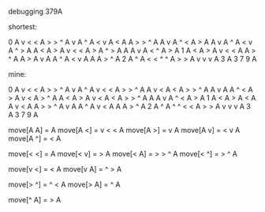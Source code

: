 debugging 379A



shortest:

0  A v < < A > > ^ A v A ^ A < v A < A A > > ^ A A v A ^ < A > A A v A ^ A < v A ^ > A A < A > A v < < A > A ^ > A A A v A < ^ A > A
1  A       <       A   >   A     v   < <       A A   >     ^   A A   >   A     v     A A   ^   A       <   v     A A A   >     ^   A
2  A               ^       A                   < <             ^ ^       A           > >       A                 v v v             A
3  A                       3                                             7                     9                                   A






mine:

0 A v < < A > > ^ A v A ^ A v < < A > > ^ A A v < A < A > > ^ A A v A A ^ < A > A v < A > ^ A A < A > A v < A < A > > ^ A A A v A ^ < A > A
1 A       <       A   >   A       <       A A     v   <       A A   > >     ^   A     v     A A   ^   A     v   <       A A A   >     ^   A
2 A               ^       A               ^ ^                 < <               A           > >       A                 v v v             A
3 A                       3                                                     7                     9                                   A











move[A A] = A
move[A <] = v < < A
move[A >] = v A
move[A v] = < v A
move[A ^] = < A



move[< <] = A
move[< v] = > A
move[< A] = > > ^ A
move[< ^] = > ^ A



move[v <] = < A
move[v A] = ^ > A


move[> ^] = ^ < A
move[> A] = ^ A


move[^ A] = > A











